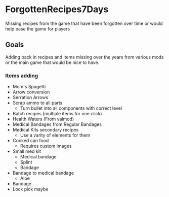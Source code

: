 # ForgottenRecipes7Days
Missing recipes from the game that have been forgotten over time or would help ease the game for players

## Goals
Adding back in recipes and items missing over the years from various mods or the main game that would be nice to have. 

### Items adding

* Mom's Spagetti
* Arrow conversion
* Serration Arrows
* Scrap ammo to all parts
  * Turn bullet into all components with correct level
* Batch recipes (multiple items for one click)
* Health Waters (From valmod)
* Medical Bandages from Regular Bandages
* Medical Kits secondary recipes
  * Use a varity of elements for them
* Cooked can food
  * Requires custom images
* Small med kit
  * Medical bandage
  * Splint
  * Bandage
* Bandage to medical bandage
  * Aloe
* Bandage
* Lock pick maybe